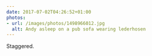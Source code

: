 ```yaml
---
date: 2017-07-02T04:26:52+01:00
photos:
- url: /images/photos/1498966012.jpg
  alt: Andy asleep on a pub sofa wearing lederhosen
---
```

Staggered.
